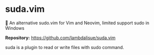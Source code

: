 # suda.vim

🥪 An alternative sudo.vim for Vim and Neovim, limited support sudo in Windows

**Repository:** <https://github.com/lambdalisue/suda.vim>

suda is a plugin to read or write files with sudo command.
